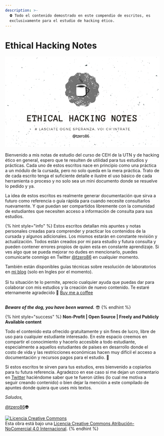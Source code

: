 ```yaml
---
description: >-
  ⛔ Todo el contenido demostrado en este compendio de escritos, es
  exclusivamente para el estudio de hacking ético.
---
```


# Ethical Hacking Notes



![](<.gitbook/assets/Grunge Water Mechanic Tool Business Card.png>)

Bienvenido a mis notas de estudio del curso de CEH de la UTN y de hacking ético en general, espero que te resulten de utilidad para tus estudios y prácticas. Cada uno de estos escritos nace en principio como una práctica a un módulo de la cursada, pero no solo queda en la mera práctica. Trato de de cada escrito tenga el suficiente detalle e ilustre el uso básico de cada herramienta o proceso y no solo sea un mini documento donde se resuelve lo pedido y ya.&#x20;

La idea de estos escritos es realmente generar documentación que sirva a futuro como referencia o guía rápida para cuando necesite consultarlos nuevamente. Y que puedan ser compartidos libremente con la comunidad de estudiantes que necesiten acceso a información de consulta para sus estudios.&#x20;

{% hint style="info" %}
Estos escritos detallan mis apuntes y notas personales creadas para comprender y practicar los contenidos de la cursada y algunos adicionales. Los mismos estarán en constante revisión y actualización. Todos están creados por mi para estudio y futura consulta y pueden contener errores propios de quien esta en constante aprendizaje. Si ves algo que se pueda mejorar no dudes en mencionarlo, puedes comunicarte conmigo en Twitter [@tzero86](https://twitter.com/Tzero86) en cualquier momento.

También están disponibles guías técnicas sobre resolución de laboratorios en [mi blog](https://tzero86.xyz/) (solo en Ingles por el momento).\
\
Si tu situación te lo permite, aprecio cualquier ayuda que puedas dar para colaborar con mis estudios y la creación de nuevo contenido. Te estaré eternamente agradecido 💚  <a href="https://buymeacoffee.com/tzero86" class="button primary" data-icon="mug-hot">Buy me a coffee</a>

\
_**Beware of the dog, you have been warned.**_ 😎
{% endhint %}

{% hint style="success" %}
**Non-Profit | Open Source | Freely and Publicly Available content**

Todo el contenido esta ofrecido gratuitamente y sin fines de lucro, libre de uso para cualquier estudiante interesado. En este espacio creemos en compartir el conocimiento y hacerlo accesible a todo estudiante, especialmente a aquellos  estudiantes de países en desarrollo donde el costo de vida y las restricciones económicas hacen muy difícil el acceso a documentación y recursos pagos para el estudio. 💚

Si estos escritos te sirven para tus estudios, eres bienvenido a copiarlos para tu futura referencia. Agradezco en ese caso si me dejan un comentario en [Twitter](https://twitter.com/Tzero86) haciéndome saber que te fueron útiles (lo cual me motiva a seguir creando contenido) o bien dejar la mención a este compilado de apuntes donde quiera que uses mis textos.

_Saludos,_&#x20;

[@tzero86](https://twitter.com/Tzero86):alien:&#x20;

&#x20;[![Licencia Creative Commons](https://i.creativecommons.org/l/by-nc/4.0/88x31.png)](http://creativecommons.org/licenses/by-nc/4.0/)\
&#x20; Esta obra está bajo una [Licencia Creative Commons Atribución-NoComercial 4.0 Internacional](http://creativecommons.org/licenses/by-nc/4.0/).
{% endhint %}

